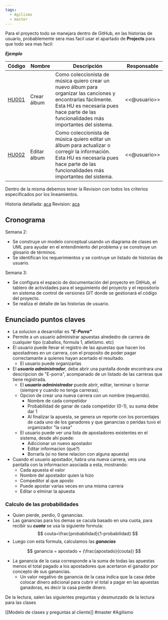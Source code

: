 ```yaml
---
tags:
  - Agilismo
  - master
---
```

Para el proyecto todo se manejara dentro de GitHub, en las historias de usuario, probablemente sera mas facil usar el apartado de **Projects** para que todo sea mas facil:

***Ejemplo***

| Código                                                                       | Nombre       | Descripción                                                                                                                                                                                               | Responsable  |
| ---------------------------------------------------------------------------- | ------------ | --------------------------------------------------------------------------------------------------------------------------------------------------------------------------------------------------------- | ------------ |
| [HU001](https://github.com/MISW-4101-Practicas/TutorialCanciones/wiki/HU001) | Crear álbum  | Como coleccionista de música quiero crear un nuevo álbum para organizar las canciones y encontrarlas fácilmente. Esta HU es necesaria pues hace parte de las funcionalidades más importantes del sistema. | <<@usuario>> |
| [HU002](https://github.com/MISW-4101-Practicas/TutorialCanciones/wiki/HU002) | Editar álbum | Como coleccionista de música quiero editar un álbum para actualizar o corregir la información. Esta HU es necesaria pues hace parte de las funcionalidades más importantes del sistema.                   | <<@usuario>> |
Dentro de la misma debemos tener la Revision con todos los criterios especificados por los lineamientos.

Historia detallada: [aca](https://github.com/MISW-4101-Practicas/TutorialCanciones/wiki/HU001)
Revision: [aca](https://github.com/MISW-4101-Practicas/TutorialCanciones/wiki/f03#revisi%C3%B3n)

## Cronograma

Semana 2:
- Se construye un modelo conceptual usando un diagrama de clases en UML para ayudar en el entendimiento del problema y se construye un glosario de términos.
- Se identifican los requerimientos y se contruye un listado de historias de usuario.

Semana 3:
- Se configura el espacio de documentación del proyecto en GitHub, el tablero de actividades para el seguimiento del proyecto  y el repositorio en sistema de control de versiones GIT donde se gestionará el código del proyecto.
- Se realiza el detalle de las historias de usuario.

## Enunciado puntos claves

- La solucion a desarrollar es ***"E-Porra"***
- Permite a un usuario administrar apuestas alrededro de carrera de cualquier tipo (caballos, formula 1, atletismo. etc)
- El usuario puede llevar el registro de las apuestas que hacen los apostadroes en un carrera, con el proposito de poder pagar correctamante a quienes hayan acertado el resultado.
	- El usuario puede organizarlas
- El ***usuario administrador***, debe abrir una pantalla donde encontrara una descripcion de "E-porra", acompanado de un listado de las carreras que tiene registrada.
	- El ***usuario administrador*** puede abrir, editar, terminar o borrar (siempre y cuando no tenga carreras).
	- Opcion de crear una nueva carrera con un nombre (requerido).
		- Nombre de cada competidor
		- Probabilidad de ganar de cada competidor (0-1), su suma debe dar 1
		- Al finalizar la apuesta, se genera un reporte con los porcentajes de cada uno de los ganadores y que ganancias o peridas tuvo el organizador "la casa"
	- El usuario puede ver una lista de apostadores existentes en el sistema, desde ahi puede:
		- Adiccionar un nuevo apostador
		- Editar informacion (que?)
		- Borrarla (si no tiene relacion con alguna apuesta)
- Cuando el usuario apostador, habra una nueva carrera, vera una pantalla con la informacion asociada a esta, mostrando:
	- Cada apuesta el valor
	- Nombre del apostador quien la hizo
	- Compeditor al que aposto
	- Puede apostar varias veces en una misma carrera
	- Editar o elminar la apuesta

### Calculo de las probabilidades

- Quien pierde, perdio, 0 ganancias.
- Las ganancias para los demas se cacula basado en una cuota, para recibir su ***cuota*** se usa la siguiente formula:
$$
couta=\frac{probabilidad}{1-probabilidad}
$$
- Luego con esta formula, calculamos las ***ganacias***

$$
ganancia = apostado + (\frac{apostado}{couta})
$$
- La ganancia de la casa corresponde a la suma de todas las apuestas menos el total pagado a los apostadores que acertaron el ganador por concepto de sus ganancias. 
	- Un valor negativo de ganancia de la casa indica que la casa debe colocar dinero adicional para cubrir el total a pagar en las apuestas ganadoras, es decir la casa pierde dinero.

De la lectura, salen las siguientes preguntas y desmunzado de la lectura para las clases

[[Modelo de clases y preguntas al cliente]]
#master
#Agilismo